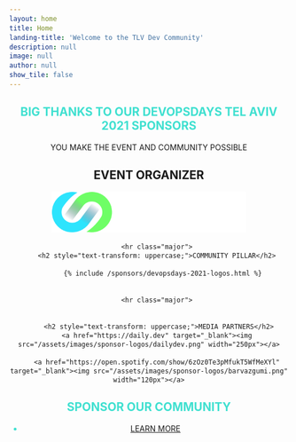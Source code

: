 ```yaml
---
layout: home
title: Home
landing-title: 'Welcome to the TLV Dev Community'
description: null
image: null
author: null
show_tile: false
---
```


<div class="inner">
<h2 style="text-transform: uppercase; color: turquoise; text-align: center;">BIG THANKS TO OUR DEVOPSDAYS TEL AVIV 2021 SPONSORS</h2>
<p style="text-transform: uppercase; text-align: center;">YOU MAKE THE EVENT AND COMMUNITY POSSIBLE</p>


<div class="row">
     <div class="box" style="width: 100%; text-align: center;">
        <h2 style="text-transform: uppercase;">EVENT ORGANIZER</h2>
        <a href="https://cidersecurity.io" target="_blank"><img src="/assets/images/sponsor-logos/cider.png" width="350px"></a>

        <hr class="major">
        <h2 style="text-transform: uppercase;">COMMUNITY PILLAR</h2>

           {% include /sponsors/devopsdays-2021-logos.html %}


        <hr class="major">


         <h2 style="text-transform: uppercase;">MEDIA PARTNERS</h2>
        <a href="https://daily.dev" target="_blank"><img src="/assets/images/sponsor-logos/dailydev.png" width="250px"></a>

        <a href="https://open.spotify.com/show/6zOz0Te3pMfukT5WfMeXYl" target="_blank"><img src="/assets/images/sponsor-logos/barvazgumi.png" width="120px"></a>

</div>
</div>



<h2 style="text-transform: uppercase; color: turquoise; text-align: center;">SPONSOR OUR COMMUNITY</h2>       
 <ul class="actions" style="text-transform: uppercase; color: turquoise; text-align: center;"><li><a href="sponsor.html" class="button next">LEARN MORE</a></li></ul>
</div>

